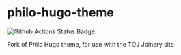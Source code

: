 # philo-hugo-theme
![Github Actions Status Badge](https://github.com/tdj-joinery/philo-hugo-theme/actions/workflows/ci.yml/badge.svg)

Fork of Philo Hugo theme, for use with the TDJ Joinery site
